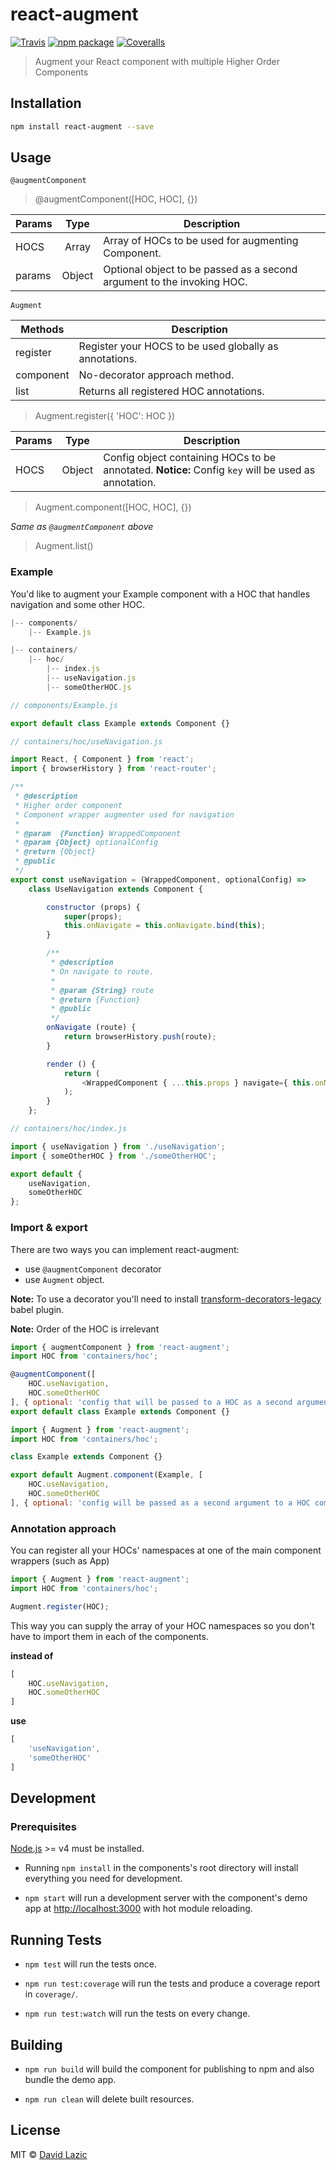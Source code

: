 # react-augment

[![Travis][build-badge]][build]
[![npm package][npm-badge]][npm]
[![Coveralls][coveralls-badge]][coveralls]

> Augment your React component with multiple Higher Order Components

## Installation

```bash
npm install react-augment --save
```

## Usage

`@augmentComponent`

> @augmentComponent([HOC, HOC], {})

| Params | Type   | Description |
| ------ |:------:| ----------- |
| HOCS   | Array  | Array of HOCs to be used for augmenting Component.
| params | Object | Optional object to be passed as a second argument to the invoking HOC.


`Augment`

| Methods   | Description |
| --------- | ----------- |
| register  | Register your HOCS to be used globally as annotations.
| component | No-decorator approach method.
| list      | Returns all registered HOC annotations.

> Augment.register({ 'HOC': HOC })

| Params | Type    | Description |
| ------ |:-------:| ----------- |
| HOCS   | Object  | Config object containing HOCs to be annotated. **Notice:** Config `key` will be used as annotation.

> Augment.component([HOC, HOC], {})

*Same as `@augmentComponent` above*

> Augment.list()


### Example

You'd like to augment your Example component with a HOC that handles navigation
and some other HOC.

```javascript
|-- components/
    |-- Example.js

|-- containers/
    |-- hoc/
        |-- index.js
        |-- useNavigation.js
        |-- someOtherHOC.js

```

```javascript
// components/Example.js

export default class Example extends Component {}
```

```javascript
// containers/hoc/useNavigation.js

import React, { Component } from 'react';
import { browserHistory } from 'react-router';

/**
 * @description
 * Higher order component
 * Component wrapper augmenter used for navigation
 *
 * @param  {Function} WrappedComponent
 * @param {Object} optionalConfig
 * @return {Object}
 * @public
 */
export const useNavigation = (WrappedComponent, optionalConfig) =>
    class UseNavigation extends Component {

        constructor (props) {
            super(props);
            this.onNavigate = this.onNavigate.bind(this);
        }

        /**
         * @description
         * On navigate to route.
         *
         * @param {String} route
         * @return {Function}
         * @public
         */
        onNavigate (route) {
            return browserHistory.push(route);
        }

        render () {
            return (
                <WrappedComponent { ...this.props } navigate={ this.onNavigate } />
            );
        }
    };
```

```javascript
// containers/hoc/index.js

import { useNavigation } from './useNavigation';
import { someOtherHOC } from './someOtherHOC';

export default {
    useNavigation,
    someOtherHOC
};
```

### Import & export

There are two ways you can implement react-augment:
- use `@augmentComponent` decorator
- use `Augment` object.

**Note:** To use a decorator you'll need to install [transform-decorators-legacy](transform-decorators) babel plugin.


**Note:** Order of the HOC is irrelevant

```javascript
import { augmentComponent } from 'react-augment';
import HOC from 'containers/hoc';

@augmentComponent([
    HOC.useNavigation,
    HOC.someOtherHOC
], { optional: 'config that will be passed to a HOC as a second argument' })
export default class Example extends Component {}
```

```javascript
import { Augment } from 'react-augment';
import HOC from 'containers/hoc';

class Example extends Component {}

export default Augment.component(Example, [
    HOC.useNavigation,
    HOC.someOtherHOC
], { optional: 'config will be passed as a second argument to a HOC component' });
```

### Annotation approach

You can register all your HOCs' namespaces at one of the main component wrappers (such as App)

```javascript
import { Augment } from 'react-augment';
import HOC from 'containers/hoc';

Augment.register(HOC);

```

This way you can supply the array of your HOC namespaces so you don't have to import them in each of the components.

**instead of**

```javascript
[
    HOC.useNavigation,
    HOC.someOtherHOC
]
```

**use**

```javascript
[
    'useNavigation',
    'someOtherHOC'
]
```

## Development

### Prerequisites

[Node.js](http://nodejs.org/) >= v4 must be installed.

- Running `npm install` in the components's root directory will install everything you need for development.

- `npm start` will run a development server with the component's demo app at [http://localhost:3000](http://localhost:3000) with hot module reloading.

## Running Tests

- `npm test` will run the tests once.

- `npm run test:coverage` will run the tests and produce a coverage report in `coverage/`.

- `npm run test:watch` will run the tests on every change.

## Building

- `npm run build` will build the component for publishing to npm and also bundle the demo app.

- `npm run clean` will delete built resources.

## License

MIT © [David Lazic]()


[build-badge]: https://img.shields.io/travis/DavidLazic/react-augment/master.png?style=flat-square
[build]: https://travis-ci.org/DavidLazic/react-augment

[npm-badge]: https://img.shields.io/npm/v/DavidLazic/react-augment.png?style=flat-square
[npm]: https://www.npmjs.org/package/DavidLazic/react-augment

[coveralls-badge]: https://img.shields.io/coveralls/DavidLazic/react-augment/master.png?style=flat-square
[coveralls]: https://coveralls.io/github/DavidLazic/react-augment

[transform-decorators]: https://github.com/loganfsmyth/babel-plugin-transform-decorators-legacy
